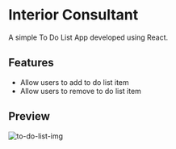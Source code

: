 <h1>Interior Consultant</h1>
<p>A simple To Do List App developed using React.</p>

<h2>Features</h2>
<ul>
   <li>Allow users to add to do list item</li>
   <li>Allow users to remove to do list item</li>
</ul>

<h2>Preview</h2>
<img src="https://user-images.githubusercontent.com/68268595/196141341-f3a23330-0dbe-4348-b9f8-cbad0e4bdfb0.png" alt="to-do-list-img">

